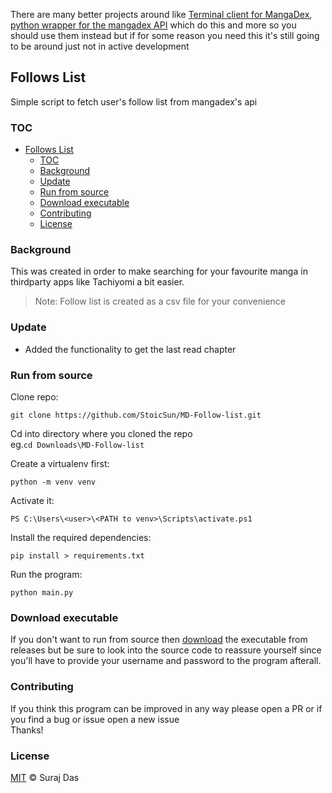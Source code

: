 There are many better projects around like [Terminal client for MangaDex](https://github.com/darylhjd/mangadesk), [python wrapper for the mangadex API](https://github.com/EMACC99/mangadex) which do this and more so you should use them instead but if for some reason you need this it's still going to be around just not in active development

## Follows List 
Simple script to fetch user's follow list from mangadex's api 

### TOC
- [Follows List](#follows-list)
  - [TOC](#toc)
  - [Background](#background)
  - [Update](#update)
  - [Run from source](#run-from-source)
  - [Download executable](#download-executable)
  - [Contributing](#contributing)
  - [License](#license)

### Background 
This was created in order to make searching for your favourite manga in thirdparty apps like Tachiyomi a bit easier.
>Note: Follow list is created as a csv file for your convenience

### Update
- Added the functionality to get the last read chapter 

### Run from source
Clone repo:
```
git clone https://github.com/StoicSun/MD-Follow-list.git
```

Cd into directory where you cloned the repo  
eg.`cd Downloads\MD-Follow-list`

Create a virtualenv first:
```
python -m venv venv
```

Activate it:
```
PS C:\Users\<user>\<PATH to venv>\Scripts\activate.ps1
```

Install the required dependencies:
```
pip install > requirements.txt
```

Run the program:
```
python main.py
```

### Download executable
If you don't want to run from source then [download](https://github.com/StoicSun/MD-Follow-list/releases/download/1.0.0/main.exe) the executable from releases but be sure to look into the source code to reassure yourself since you'll have to provide your username and password to the program afterall.

### Contributing
If you think this program can be improved in any way please open a PR or if you find a bug or issue open a new issue  
Thanks!

### License
[MIT](LICENSE) © Suraj Das

